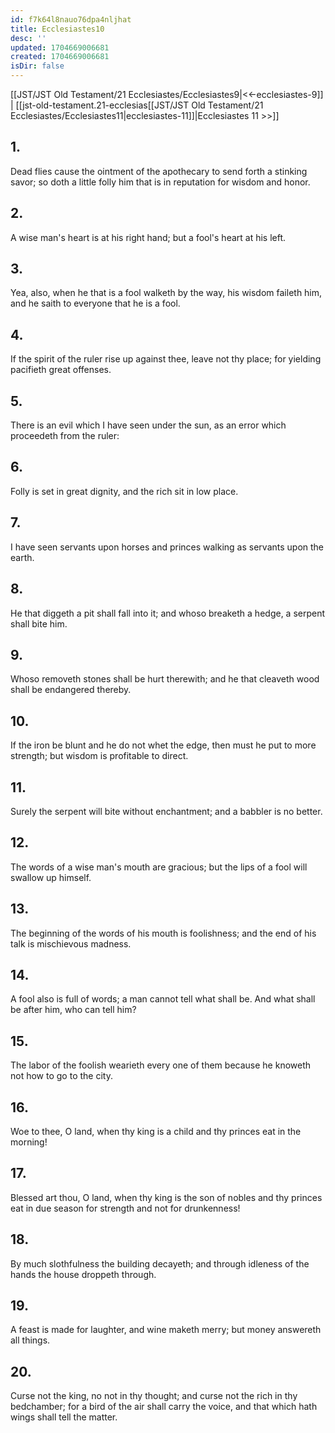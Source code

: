 ```yaml
---
id: f7k64l8nauo76dpa4nljhat
title: Ecclesiastes10
desc: ''
updated: 1704669006681
created: 1704669006681
isDir: false
---
```

[[JST/JST Old Testament/21 Ecclesiastes/Ecclesiastes9|<<-ecclesiastes-9]] | [[jst-old-testament.21-ecclesias[[JST/JST Old Testament/21 Ecclesiastes/Ecclesiastes11|ecclesiastes-11]]|Ecclesiastes 11 >>]]
## 1.
Dead flies cause the ointment of the apothecary to send forth a stinking savor; so doth a little folly him that is in reputation for wisdom and honor.
## 2.
A wise man\'s heart is at his right hand; but a fool\'s heart at his left.
## 3.
Yea, also, when he that is a fool walketh by the way, his wisdom faileth him, and he saith to everyone that he is a fool.
## 4.
If the spirit of the ruler rise up against thee, leave not thy place; for yielding pacifieth great offenses.
## 5.
There is an evil which I have seen under the sun, as an error which proceedeth from the ruler:
## 6.
Folly is set in great dignity, and the rich sit in low place.
## 7.
I have seen servants upon horses and princes walking as servants upon the earth.
## 8.
He that diggeth a pit shall fall into it; and whoso breaketh a hedge, a serpent shall bite him.
## 9.
Whoso removeth stones shall be hurt therewith; and he that cleaveth wood shall be endangered thereby.
## 10.
If the iron be blunt and he do not whet the edge, then must he put to more strength; but wisdom is profitable to direct.
## 11.
Surely the serpent will bite without enchantment; and a babbler is no better.
## 12.
The words of a wise man\'s mouth are gracious; but the lips of a fool will swallow up himself.
## 13.
The beginning of the words of his mouth is foolishness; and the end of his talk is mischievous madness.
## 14.
A fool also is full of words; a man cannot tell what shall be. And what shall be after him, who can tell him?
## 15.
The labor of the foolish wearieth every one of them because he knoweth not how to go to the city.
## 16.
Woe to thee, O land, when thy king is a child and thy princes eat in the morning!
## 17.
Blessed art thou, O land, when thy king is the son of nobles and thy princes eat in due season for strength and not for drunkenness!
## 18.
By much slothfulness the building decayeth; and through idleness of the hands the house droppeth through.
## 19.
A feast is made for laughter, and wine maketh merry; but money answereth all things.
## 20.
Curse not the king, no not in thy thought; and curse not the rich in thy bedchamber; for a bird of the air shall carry the voice, and that which hath wings shall tell the matter.

